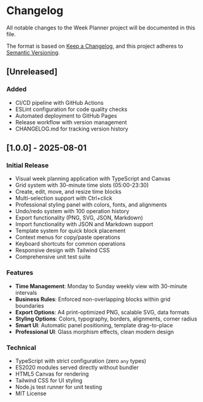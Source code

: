 # Changelog

All notable changes to the Week Planner project will be documented in this file.

The format is based on [Keep a Changelog](https://keepachangelog.com/en/1.0.0/),
and this project adheres to [Semantic Versioning](https://semver.org/spec/v2.0.0.html).

## [Unreleased]

### Added
- CI/CD pipeline with GitHub Actions
- ESLint configuration for code quality checks
- Automated deployment to GitHub Pages
- Release workflow with version management
- CHANGELOG.md for tracking version history

## [1.0.0] - 2025-08-01

### Initial Release
- Visual week planning application with TypeScript and Canvas
- Grid system with 30-minute time slots (05:00-23:30)
- Create, edit, move, and resize time blocks
- Multi-selection support with Ctrl+click
- Professional styling panel with colors, fonts, and alignments
- Undo/redo system with 100 operation history
- Export functionality (PNG, SVG, JSON, Markdown)
- Import functionality with JSON and Markdown support
- Template system for quick block placement
- Context menus for copy/paste operations
- Keyboard shortcuts for common operations
- Responsive design with Tailwind CSS
- Comprehensive unit test suite

### Features
- **Time Management**: Monday to Sunday weekly view with 30-minute intervals
- **Business Rules**: Enforced non-overlapping blocks within grid boundaries
- **Export Options**: A4 print-optimized PNG, scalable SVG, data formats
- **Styling Options**: Colors, typography, borders, alignments, corner radius
- **Smart UI**: Automatic panel positioning, template drag-to-place
- **Professional UI**: Glass morphism effects, clean modern design

### Technical
- TypeScript with strict configuration (zero `any` types)
- ES2020 modules served directly without bundler
- HTML5 Canvas for rendering
- Tailwind CSS for UI styling
- Node.js test runner for unit testing
- MIT License
